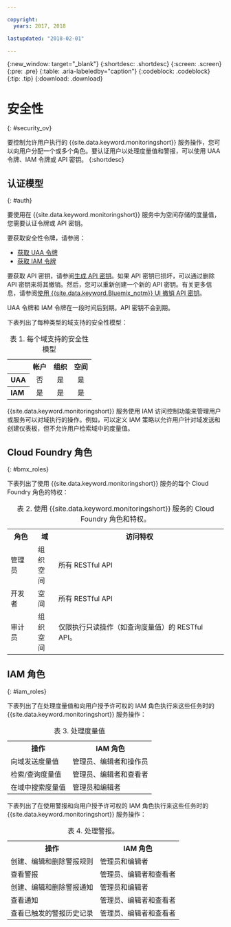 ```yaml
---

copyright:
  years: 2017, 2018

lastupdated: "2018-02-01"

---
```


{:new_window: target="_blank"}
{:shortdesc: .shortdesc}
{:screen: .screen}
{:pre: .pre}
{:table: .aria-labeledby="caption"}
{:codeblock: .codeblock}
{:tip: .tip}
{:download: .download}


# 安全性
{: #security_ov}

要控制允许用户执行的 {{site.data.keyword.monitoringshort}} 服务操作，您可以向用户分配一个或多个角色。要认证用户以处理度量值和警报，可以使用 UAA 令牌、IAM 令牌或 API 密钥。
{:shortdesc}

   
## 认证模型
{: #auth}

要使用在 {{site.data.keyword.monitoringshort}} 服务中为空间存储的度量值，您需要认证令牌或 API 密钥。 

要获取安全性令牌，请参阅：

* [获取 UAA 令牌](/docs/services/cloud-monitoring/security/auth_uaa.html#auth_uaa)
* [获取 IAM 令牌](/docs/services/cloud-monitoring/security/auth_iam.html#auth_iam)

要获取 API 密钥，请参阅[生成 API 密钥](/docs/services/cloud-monitoring/security/auth_api_key.html#auth_api_key)。如果 API 密钥已损坏，可以通过删除 API 密钥来将其撤销。然后，您可以重新创建一个新的 API 密钥。有关更多信息，请参阅[使用 {{site.data.keyword.Bluemix_notm}} UI 撤销 API 密钥](/docs/services/cloud-monitoring/security/auth_api_key.html#revoke_ui)。 

UAA 令牌和 IAM 令牌在一段时间后到期。API 密钥不会到期。
 

下表列出了每种类型的域支持的安全性模型：

<table>
  <caption>表 1. 每个域支持的安全性模型</caption>
  <tr>
    <th></th>
	<th align="right">帐户</th>
    <th align="right">组织</th>
    <th align="right">空间</th>	
  </tr>
  <tr>
    <th align="left">UAA</th>
	<td align="center">否</td>
	<td align="center">是</td>
	<td align="center">是</td>
  </tr>
  <tr>
    <th align="left">IAM</th>
	<td align="center">是</td>
	<td align="center">是</td>
	<td align="center">是</td>
  </tr>
</table>

{{site.data.keyword.monitoringshort}} 服务使用 IAM 访问控制功能来管理用户或服务可以对域执行的操作。例如，可以定义 IAM 策略以允许用户针对域发送和创建仪表板，但不允许用户检索域中的度量值。



## Cloud Foundry 角色
{: #bmx_roles}

下表列出了使用 {{site.data.keyword.monitoringshort}} 服务的每个 Cloud Foundry 角色的特权：

<table>
  <caption>表 2. 使用 {{site.data.keyword.monitoringshort}} 服务的 Cloud Foundry 角色和特权。</caption>
  <tr>
    <th>角色</th>
	<th>域</th>
	<th>访问特权</th>
  </tr>
  <tr>
    <td>管理员</td>
	<td>组织<br>空间</td>
	<td>所有 RESTful API</td>
  </tr>
  <tr>
    <td>开发者</td>
	<td>空间</td>
	<td>所有 RESTful API</td>
  </tr>
  <tr>
    <td>审计员</td>
	<td>组织<br>空间</td>
	<td>仅限执行只读操作（如查询度量值）的 RESTful API。</td>
  </tr>
</table>


## IAM 角色
{: #iam_roles}

下表列出了在处理度量值和向用户授予许可权的 IAM 角色执行来这些任务时的 {{site.data.keyword.monitoringshort}} 服务操作：

<table>
  <caption>表 3. 处理度量值</caption>
  <tr>
	<th>操作</th>
	<th>IAM 角色</th>
  </tr>
  <tr>
    <td>向域发送度量值</td>
	<td>管理员、编辑者和操作员</td>
  </tr>
  <tr>
    <td>检索/查询度量值</td>
	<td>管理员、编辑者和查看者</td>
  </tr>
  <tr>
    <td>在域中搜索度量值</td>
	<td>管理员和编辑者</td>
  </tr>
</table>

下表列出了在使用警报和向用户授予许可权的 IAM 角色执行来这些任务时的 {{site.data.keyword.monitoringshort}} 服务操作：

<table>
  <caption>表 4. 处理警报。</caption>
  <tr>
	<th>操作</th>
	<th>IAM 角色</th>
  </tr>
  <tr>
    <td>创建、编辑和删除警报规则</td>
	<td>管理员和编辑者</td>
  </tr>
  <tr>
    <td>查看警报</td>
	<td>管理员、编辑者和查看者</td>
  </tr>
  <tr>
    <td>创建、编辑和删除警报通知</td>
	<td>管理员和编辑者</td>
  </tr>
  <tr>
    <td>查看通知</td>
	<td>管理员、编辑者和查看者</td>
  </tr>
  <tr>
    <td>查看已触发的警报历史记录</td>
	<td>管理员、编辑者和查看者</td>
  </tr>
</table>



